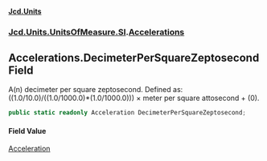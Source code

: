 #### [Jcd.Units](index.md 'index')
### [Jcd.Units.UnitsOfMeasure.SI](Jcd.Units.UnitsOfMeasure.SI.md 'Jcd.Units.UnitsOfMeasure.SI').[Accelerations](Accelerations.md 'Jcd.Units.UnitsOfMeasure.SI.Accelerations')

## Accelerations.DecimeterPerSquareZeptosecond Field

A(n) decimeter per square zeptosecond. Defined as: ((1.0/10.0)/((1.0/1000.0)*(1.0/1000.0))) × meter per square attosecond + (0).

```csharp
public static readonly Acceleration DecimeterPerSquareZeptosecond;
```

#### Field Value
[Acceleration](Acceleration.md 'Jcd.Units.UnitTypes.Acceleration')